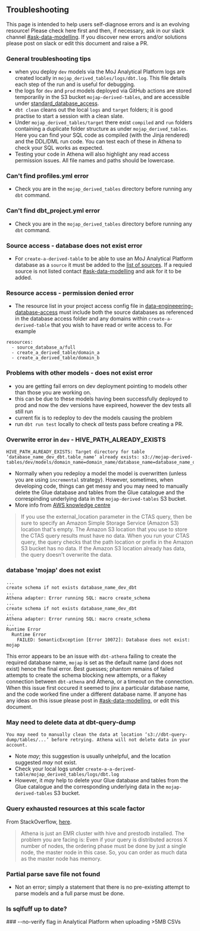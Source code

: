 ## Troubleshooting

This page is intended to help users self-diagnose errors and is an evolving resource! Please check here first and then, if necessary, ask in our slack channel [#ask-data-modelling](https://asdslack.slack.com/archives/C03J21VFHQ9). If you discover new errors and/or solutions please post on slack or edit this document and raise a PR.


### General troubleshooting tips
- when you deploy `dev` models via the MoJ Analytical Platform logs are created locally in `mojap_derived_tables/logs/dbt.log`. This file details each step of the run and is useful for debugging.
- the logs for `dev` and `prod` models deployed via GitHub actions are stored temporariliy in the S3 bucket `mojap-derived-tables`, and are accessible under [standard_database_access](https://github.com/moj-analytical-services/data-engineering-database-access/blob/main/project_access/standard_database_access.yaml).
- `dbt clean` cleans out the local `logs` and `target` folders; it is good  practise to start a session with a clean slate.
- Under `mojap_derived_tables/target` there exist `compiled` and `run` folders containing a duplicate folder structure as under `mojap_derived_tables`. Here you can find your SQL code as compiled (with the Jinja rendered) and the DDL/DML run code. You can test each of these in Athena to check your SQL works as expected. 
- Testing your code in Athena will also highlight any read access permission issues.
All file names and paths should be lowercase.


### Can't find profiles.yml error
- Check you are in the `mojap_derived_tables` directory before running any `dbt` command. 


### Can't find dbt_project.yml error
- Check you are in the `mojap_derived_tables` directory before running any `dbt` command. 


### Source access - database does not exist error
- For `create-a-derived-table` to be able to use an MoJ Analytical Platform database as a `source` it must be added to the [list of sources](https://github.com/moj-analytical-services/create-a-derived-table/tree/main/mojap_derived_tables/models/sources). If a requied source is not listed contact [#ask-data-modelling](https://asdslack.slack.com/archives/C03J21VFHQ9) and ask for it to be added.


### Resource access - permission denied error
- The resource list in your project access config file in [data-engineeering-database-access](https://github.com/moj-analytical-services/data-engineering-database-access/tree/main/project_access) must include both the source databases as referenced in the database access folder and any domains within `create-a-derived-table` that you wish to have read or write access to. For example
```
resources:
  - source_database_a/full
  - create_a_derived_table/domain_a
  - create_a_derived_table/domain_b
```


### Problems with other models - does not exist error
- you are getting fail errors on dev deployment pointing to models other than those you are working on.
- this can be due to these models having been successfully deployed to prod and now the dev versions have expireed, however the dev tests all still run
- current fix is to redeploy to dev the models causing the problem
- run `dbt run test` locally to check *all* tests pass before creating a PR.


### Overwrite error in `dev` - HIVE_PATH_ALREADY_EXISTS
```
HIVE_PATH_ALREADY_EXISTS: Target directory for table ‘database_name_dev_dbt.table_name’ already exists: s3://mojap-derived-tables/dev/models/domain_name=domain_name/database_name=database_name_dev_dbt/table_name=table_name. 
```
- Normally when you redeploy a model the model is overwritten (unless you are using `incremental` strategy). However, sometimes, when developing code, things can get messy and you may need to manually delete the Glue database and tables from the Glue catalogue and the correspinding underlying data in the `mojap-derived-tables` S3 bucket. 
- More info from [AWS knowledge centre](https://aws.amazon.com/premiumsupport/knowledge-center/athena-hive-path-already-exists/)
>If you use the external_location parameter in the CTAS query, then be sure to specify an Amazon Simple Storage Service (Amazon S3) location that's empty. The Amazon S3 location that you use to store the CTAS query results must have no data. When you run your CTAS query, the query checks that the path location or prefix in the Amazon S3 bucket has no data. If the Amazon S3 location already has data, the query doesn't overwrite the data.


### database 'mojap' does not exist
```
...
create schema if not exists database_name_dev_dbt
...
Athena adapter: Error running SQL: macro create_schema
...
create schema if not exists database_name_dev_dbt
...
Athena adapter: Error running SQL: macro create_schema
...
Runtime Error
  Runtime Error
    FAILED: SemanticException [Error 10072]: Database does not exist: mojap
```
This error appears to be an issue with `dbt-athena` failing to create the required database name, `mojap` is set as the default name (and does not exist) hence the final error. Best guesses; phantom remains of failed attempts to create the schema blocking new attempts, or a flakey connection between `dbt-athena` and Athena, or a timeout on the connection. When this issue first occured it seemed to jinx a particular database name, and the code worked fine under a different database name. If anyone has any ideas on this issue please post in [#ask-data-modelling](https://asdslack.slack.com/archives/C03J21VFHQ9), or edit this document.


### May need to delete data at dbt-query-dump
```
You may need to manually clean the data at location ‘s3://dbt-query-dump/tables/...’ before retrying. Athena will not delete data in your account.
```
- Note *may*; this suggestion is usually unhelpful, and the location suggested *may* not exist.
- Check your local logs under `create-a-a-derived-table/mojap_derived_tables/logs/dbt.log` 
- However, it *may* help to delete your Glue database and tables from the Glue catalogue and the corresponding underlying data in the `mojap-derived-tables` S3 bucket.


### Query exhausted resources at this scale factor
From StackOverflow, [here](https://stackoverflow.com/questions/54375913/athena-query-exhausted-resources-at-scale-factor).

> Athena is just an EMR cluster with hive and prestodb installed. The problem you are facing is: Even if your query is distributed across X number of nodes, the ordering phase must be done by just a single node, the master node in this case. So, you can order as much data as the master node has memory.


### Partial parse save file not found
- Not an error; simply a statement that there is no pre-existing attempt to parse models and a full parse must be done.


### Is sqlfuff up to date?


### --no-verify flag in Analytical Platform when uploading >5MB CSVs
